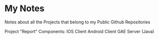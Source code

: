 My Notes
=====

Notes about all the Projects that belong to my Public Github Repositories

Project "Report"
Components:
IOS Client
Android Client
GAE Server (Java)
